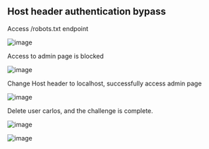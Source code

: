 ## Host header authentication bypass

Access /robots.txt endpoint

![image](https://user-images.githubusercontent.com/68894302/181962318-dbe727b9-38d1-4132-8971-29d688ab2ad2.png)

Access to admin page is blocked

![image](https://user-images.githubusercontent.com/68894302/181964105-3c941c6c-1447-402c-ae8c-4fa0dbbf2e41.png)

Change Host header to localhost, successfully access admin page

![image](https://user-images.githubusercontent.com/68894302/181965832-8732d3ca-e4c9-4645-86d2-05595a23d9ff.png)

Delete user carlos, and the challenge is complete.

![image](https://user-images.githubusercontent.com/68894302/181968375-03c0ee83-075c-4bd9-878d-188abebe0676.png)

![image](https://user-images.githubusercontent.com/68894302/181969239-b1381c67-b6cd-4a4b-bbcd-227c3b948b0f.png)





